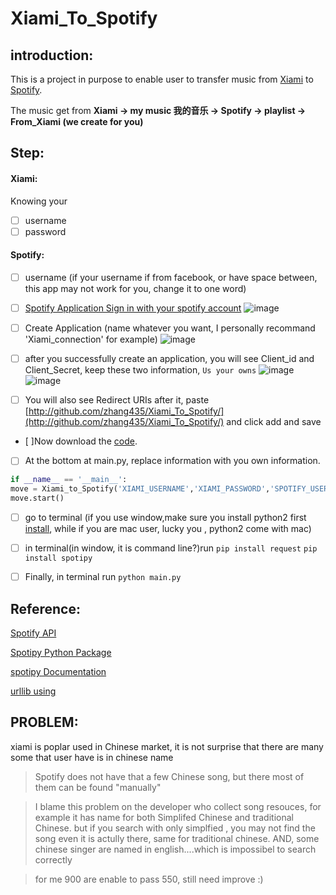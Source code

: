# Xiami_To_Spotify


## introduction:
This is a project in purpose to enable user to transfer music from [Xiami](http://www.xiami.com) to [Spotify](https://www.spotify.com/us/).

The music get from **Xiami -> my music 我的音乐 -> Spotify -> playlist -> From_Xiami (we create for you)**

## Step:

####    Xiami:
Knowing your
- [ ] username
- [ ] password

####     Spotify:
- [ ] username (if your username if from facebook, or have space between, this app may not work for you, change it to one word)


- [ ] [Spotify Application Sign in with your spotify account](https://developer.spotify.com/my-applications/)
    ![image](https://github.com/zhang435/Xiami_To_Spotify/blob/master/images/cretae_an_app.png)
- [ ] Create Application (name whatever you want, I personally recommand 'Xiami_connection' for example)
    ![image](https://github.com/zhang435/Xiami_To_Spotify/blob/master/images/create_an_app_Detail.png)
- [ ] after you successfully create an application, you will see Client_id and Client_Secret, keep these two information, `Us your owns`
    ![image](https://github.com/zhang435/Xiami_To_Spotify/blob/master/images/app_page.png)
    ![image](https://github.com/zhang435/Xiami_To_Spotify/blob/master/images/get_id_sec.png)
- [ ] You will also see Redirect URIs after it, paste [http://github.com/zhang435/Xiami_To_Spotify/](http://github.com/zhang435/Xiami_To_Spotify/) and click add and save
- [ ]Now download the [code](https://github.com/zhang435/Xiami_To_Spotify/archive/master.zip).
- [ ] At the bottom at main.py, replace information with you own information.
```python
if __name__ == '__main__':
move = Xiami_to_Spotify('XIAMI_USERNAME','XIAMI_PASSWORD','SPOTIFY_USERNAME','CLIENT_ID','CLIENT_CECRET')
move.start()
```
- [ ] go to terminal (if you use window,make sure you install python2 first [install](http://stackoverflow.com/questions/21372637/installing-python-2-7-on-windows-8), while if you are mac user, lucky you , python2 come with mac)
- [ ] in terminal(in window, it is command line?)run
`pip install request`
`pip install spotipy`

- [ ] Finally, in terminal run `python main.py`


## Reference:
[Spotify API](https://developer.spotify.com/web-api/)

[Spotipy Python Package](https://github.com/plamere/spotipy)

[spotipy Documentation](http://spotipy.readthedocs.io/en/latest/)

[urllib using](https://github.com/liyuntao/SignXiami)


## PROBLEM:
xiami is poplar used in Chinese market, it is not surprise that there are many some that user have is in chinese name

> Spotify does not have that a few Chinese song, but there most of them can be found "manually"

> I blame this problem on the developer who collect song resouces, for example it has name for both Simplifed Chinese and traditional Chinese. but if you search with only simplfied , you may not find the song even it is actully there, same for traditional chinese. AND, some chinese singer are named in english....which is impossibel to search correctly

> for me 900 are enable to pass 550, still need improve :)
